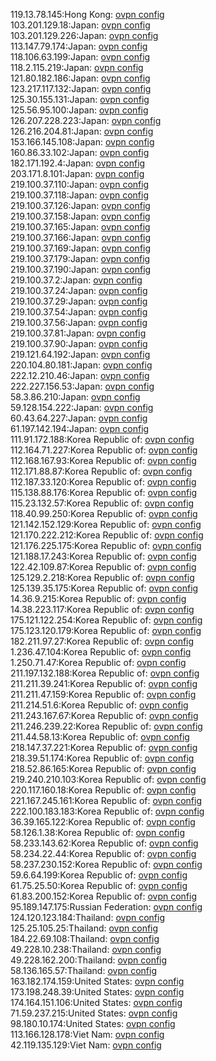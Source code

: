 119.13.78.145:Hong Kong: [ovpn config](vpn/119_13_78_145.ovpn)  
103.201.129.18:Japan: [ovpn config](vpn/103_201_129_18.ovpn)  
103.201.129.226:Japan: [ovpn config](vpn/103_201_129_226.ovpn)  
113.147.79.174:Japan: [ovpn config](vpn/113_147_79_174.ovpn)  
118.106.63.199:Japan: [ovpn config](vpn/118_106_63_199.ovpn)  
118.2.115.219:Japan: [ovpn config](vpn/118_2_115_219.ovpn)  
121.80.182.186:Japan: [ovpn config](vpn/121_80_182_186.ovpn)  
123.217.117.132:Japan: [ovpn config](vpn/123_217_117_132.ovpn)  
125.30.155.131:Japan: [ovpn config](vpn/125_30_155_131.ovpn)  
125.56.95.100:Japan: [ovpn config](vpn/125_56_95_100.ovpn)  
126.207.228.223:Japan: [ovpn config](vpn/126_207_228_223.ovpn)  
126.216.204.81:Japan: [ovpn config](vpn/126_216_204_81.ovpn)  
153.166.145.108:Japan: [ovpn config](vpn/153_166_145_108.ovpn)  
160.86.33.102:Japan: [ovpn config](vpn/160_86_33_102.ovpn)  
182.171.192.4:Japan: [ovpn config](vpn/182_171_192_4.ovpn)  
203.171.8.101:Japan: [ovpn config](vpn/203_171_8_101.ovpn)  
219.100.37.110:Japan: [ovpn config](vpn/219_100_37_110.ovpn)  
219.100.37.118:Japan: [ovpn config](vpn/219_100_37_118.ovpn)  
219.100.37.126:Japan: [ovpn config](vpn/219_100_37_126.ovpn)  
219.100.37.158:Japan: [ovpn config](vpn/219_100_37_158.ovpn)  
219.100.37.165:Japan: [ovpn config](vpn/219_100_37_165.ovpn)  
219.100.37.166:Japan: [ovpn config](vpn/219_100_37_166.ovpn)  
219.100.37.169:Japan: [ovpn config](vpn/219_100_37_169.ovpn)  
219.100.37.179:Japan: [ovpn config](vpn/219_100_37_179.ovpn)  
219.100.37.190:Japan: [ovpn config](vpn/219_100_37_190.ovpn)  
219.100.37.2:Japan: [ovpn config](vpn/219_100_37_2.ovpn)  
219.100.37.24:Japan: [ovpn config](vpn/219_100_37_24.ovpn)  
219.100.37.29:Japan: [ovpn config](vpn/219_100_37_29.ovpn)  
219.100.37.54:Japan: [ovpn config](vpn/219_100_37_54.ovpn)  
219.100.37.56:Japan: [ovpn config](vpn/219_100_37_56.ovpn)  
219.100.37.81:Japan: [ovpn config](vpn/219_100_37_81.ovpn)  
219.100.37.90:Japan: [ovpn config](vpn/219_100_37_90.ovpn)  
219.121.64.192:Japan: [ovpn config](vpn/219_121_64_192.ovpn)  
220.104.80.181:Japan: [ovpn config](vpn/220_104_80_181.ovpn)  
222.12.210.46:Japan: [ovpn config](vpn/222_12_210_46.ovpn)  
222.227.156.53:Japan: [ovpn config](vpn/222_227_156_53.ovpn)  
58.3.86.210:Japan: [ovpn config](vpn/58_3_86_210.ovpn)  
59.128.154.222:Japan: [ovpn config](vpn/59_128_154_222.ovpn)  
60.43.64.227:Japan: [ovpn config](vpn/60_43_64_227.ovpn)  
61.197.142.194:Japan: [ovpn config](vpn/61_197_142_194.ovpn)  
111.91.172.188:Korea Republic of: [ovpn config](vpn/111_91_172_188.ovpn)  
112.164.71.227:Korea Republic of: [ovpn config](vpn/112_164_71_227.ovpn)  
112.168.167.93:Korea Republic of: [ovpn config](vpn/112_168_167_93.ovpn)  
112.171.88.87:Korea Republic of: [ovpn config](vpn/112_171_88_87.ovpn)  
112.187.33.120:Korea Republic of: [ovpn config](vpn/112_187_33_120.ovpn)  
115.138.88.176:Korea Republic of: [ovpn config](vpn/115_138_88_176.ovpn)  
115.23.132.57:Korea Republic of: [ovpn config](vpn/115_23_132_57.ovpn)  
118.40.99.250:Korea Republic of: [ovpn config](vpn/118_40_99_250.ovpn)  
121.142.152.129:Korea Republic of: [ovpn config](vpn/121_142_152_129.ovpn)  
121.170.222.212:Korea Republic of: [ovpn config](vpn/121_170_222_212.ovpn)  
121.176.225.175:Korea Republic of: [ovpn config](vpn/121_176_225_175.ovpn)  
121.188.17.243:Korea Republic of: [ovpn config](vpn/121_188_17_243.ovpn)  
122.42.109.87:Korea Republic of: [ovpn config](vpn/122_42_109_87.ovpn)  
125.129.2.218:Korea Republic of: [ovpn config](vpn/125_129_2_218.ovpn)  
125.139.35.175:Korea Republic of: [ovpn config](vpn/125_139_35_175.ovpn)  
14.36.9.215:Korea Republic of: [ovpn config](vpn/14_36_9_215.ovpn)  
14.38.223.117:Korea Republic of: [ovpn config](vpn/14_38_223_117.ovpn)  
175.121.122.254:Korea Republic of: [ovpn config](vpn/175_121_122_254.ovpn)  
175.123.120.179:Korea Republic of: [ovpn config](vpn/175_123_120_179.ovpn)  
182.211.97.27:Korea Republic of: [ovpn config](vpn/182_211_97_27.ovpn)  
1.236.47.104:Korea Republic of: [ovpn config](vpn/1_236_47_104.ovpn)  
1.250.71.47:Korea Republic of: [ovpn config](vpn/1_250_71_47.ovpn)  
211.197.132.188:Korea Republic of: [ovpn config](vpn/211_197_132_188.ovpn)  
211.211.39.241:Korea Republic of: [ovpn config](vpn/211_211_39_241.ovpn)  
211.211.47.159:Korea Republic of: [ovpn config](vpn/211_211_47_159.ovpn)  
211.214.51.6:Korea Republic of: [ovpn config](vpn/211_214_51_6.ovpn)  
211.243.167.67:Korea Republic of: [ovpn config](vpn/211_243_167_67.ovpn)  
211.246.239.22:Korea Republic of: [ovpn config](vpn/211_246_239_22.ovpn)  
211.44.58.13:Korea Republic of: [ovpn config](vpn/211_44_58_13.ovpn)  
218.147.37.221:Korea Republic of: [ovpn config](vpn/218_147_37_221.ovpn)  
218.39.51.174:Korea Republic of: [ovpn config](vpn/218_39_51_174.ovpn)  
218.52.86.165:Korea Republic of: [ovpn config](vpn/218_52_86_165.ovpn)  
219.240.210.103:Korea Republic of: [ovpn config](vpn/219_240_210_103.ovpn)  
220.117.160.18:Korea Republic of: [ovpn config](vpn/220_117_160_18.ovpn)  
221.167.245.161:Korea Republic of: [ovpn config](vpn/221_167_245_161.ovpn)  
222.100.183.183:Korea Republic of: [ovpn config](vpn/222_100_183_183.ovpn)  
36.39.165.122:Korea Republic of: [ovpn config](vpn/36_39_165_122.ovpn)  
58.126.1.38:Korea Republic of: [ovpn config](vpn/58_126_1_38.ovpn)  
58.233.143.62:Korea Republic of: [ovpn config](vpn/58_233_143_62.ovpn)  
58.234.22.44:Korea Republic of: [ovpn config](vpn/58_234_22_44.ovpn)  
58.237.230.152:Korea Republic of: [ovpn config](vpn/58_237_230_152.ovpn)  
59.6.64.199:Korea Republic of: [ovpn config](vpn/59_6_64_199.ovpn)  
61.75.25.50:Korea Republic of: [ovpn config](vpn/61_75_25_50.ovpn)  
61.83.200.152:Korea Republic of: [ovpn config](vpn/61_83_200_152.ovpn)  
95.189.147.175:Russian Federation: [ovpn config](vpn/95_189_147_175.ovpn)  
124.120.123.184:Thailand: [ovpn config](vpn/124_120_123_184.ovpn)  
125.25.105.25:Thailand: [ovpn config](vpn/125_25_105_25.ovpn)  
184.22.69.108:Thailand: [ovpn config](vpn/184_22_69_108.ovpn)  
49.228.10.238:Thailand: [ovpn config](vpn/49_228_10_238.ovpn)  
49.228.162.200:Thailand: [ovpn config](vpn/49_228_162_200.ovpn)  
58.136.165.57:Thailand: [ovpn config](vpn/58_136_165_57.ovpn)  
163.182.174.159:United States: [ovpn config](vpn/163_182_174_159.ovpn)  
173.198.248.39:United States: [ovpn config](vpn/173_198_248_39.ovpn)  
174.164.151.106:United States: [ovpn config](vpn/174_164_151_106.ovpn)  
71.59.237.215:United States: [ovpn config](vpn/71_59_237_215.ovpn)  
98.180.10.174:United States: [ovpn config](vpn/98_180_10_174.ovpn)  
113.166.128.178:Viet Nam: [ovpn config](vpn/113_166_128_178.ovpn)  
42.119.135.129:Viet Nam: [ovpn config](vpn/42_119_135_129.ovpn)  

